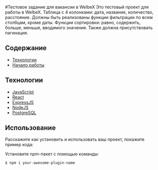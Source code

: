 #Тестовое задание для вакансии в WelbeX
Это тестовый проект для работы в WelbeX. Таблица с 4 колонками: дата, название, количество, расстояние. Должны быть реализованы функции фильтрации по всем столбцам, кроме даты. Функции сортировки: равно, содержить, больше, меньше, вводимого значения. Также должна присутствовать пагинация.

## Содержание
- [Технологии](#технологии)
- [Начало работы](#начало-работы)

## Технологии
- [JavaScript](https://www.javascript.com/)
- [React](https://ru.reactjs.org/)
- [ExpressJS](https://expressjs.com/ru/)
- [NodeJS](https://nodejs.org/en/)
- [PostgreSQL](https://www.postgresql.org/)

## Использование
Расскажите как установить и использовать ваш проект, покажите пример кода:

Установите npm-пакет с помощью команды:
```sh
$ npm i your-awesome-plugin-name
```


